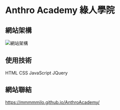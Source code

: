 # Anthro Academy 綠人學院 

## 網站架構  

![網站架構](https://github.com/MMMMMilo/AnthroAcademy/assets/152141976/1da3c2ad-eacb-415c-bc8f-4a7ae32c4405)  

## 使用技術  

HTML CSS JavaScript JQuery  

## 網站聯結  

<https://mmmmmilo.github.io/AnthroAcademy/>
